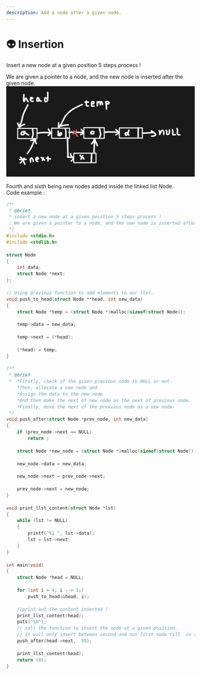 ```yaml
---
description: Add a node after a given node.
---
```


# 👽 Insertion

Insert a new node at a given position 5 steps process !

We are given a pointer to a node, and the new node is inserted after the given node.![](<../.gitbook/assets/Screen Shot 2022-12-16 at 4.07.45 PM.png>)

Fourth and sixth being new nodes added inside the linked list Node.\
Code example :&#x20;

```c
/**
 * @brief 
 * insert a new node at a given position 5 steps process !
 : We are given a pointer to a node, and the new node is inserted after the given node.
 */
#include <stdio.h>
#include <stdlib.h>

struct Node
{
	int data;
	struct Node *next;
};

// Using previous function to add elements to our llst.
void push_to_head(struct Node **head, int new_data)
{
	struct Node *temp = (struct Node *)malloc(sizeof(struct Node));

	temp->data = new_data;

	temp->next = (*head);

	(*head) = temp;
}

/**
 * @brief 
 * 	*Firstly, check if the given previous node is NULL or not.
	*Then, allocate a new node and
	*Assign the data to the new node
	*And then make the next of new node as the next of previous node. 
	*Finally, move the next of the previous node as a new node.
 */
void push_after(struct Node *prev_node, int new_data)
{
	if (prev_node->next == NULL)
		return ;
	
	struct Node *new_node = (struct Node *)malloc(sizeof(struct Node));

	new_node->data = new_data;

	new_node->next = prev_node->next;

	prev_node->next = new_node;
}

void print_llst_content(struct Node *lst)
{
	while (lst != NULL)
	{
		printf("%i ", lst->data);
		lst = lst->next;
	}
}

int main(void)
{
	struct Node *head = NULL;

	for (int i = 4; i --> 1;)
		push_to_head(&head, i);

	//print out the content inserted !
	print_llst_content(head);
	puts("\n");
	// call the function to insert the node at a given position.
	// it will only insert between second and not first node till  in the previos node and not at the end!! wich is next to NULL.
	push_after(head->next,  55);

	print_llst_content(head);
	return (0);
}
```
